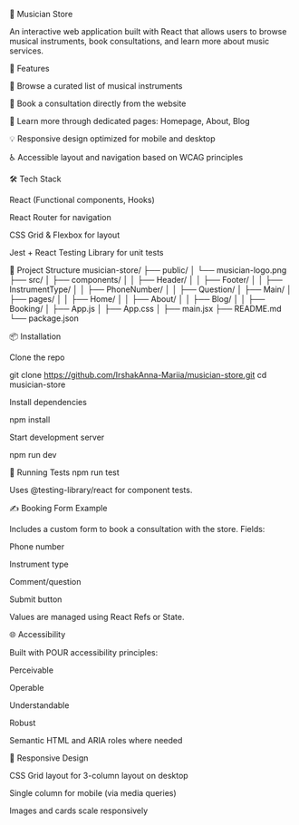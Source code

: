 🎵 Musician Store

An interactive web application built with React that allows users to browse musical instruments, book consultations, and learn more about music services.

🚀 Features

🎸 Browse a curated list of musical instruments

📅 Book a consultation directly from the website

📄 Learn more through dedicated pages: Homepage, About, Blog

💡 Responsive design optimized for mobile and desktop

♿ Accessible layout and navigation based on WCAG principles

🛠️ Tech Stack

React (Functional components, Hooks)

React Router for navigation

CSS Grid & Flexbox for layout

Jest + React Testing Library for unit tests

📁 Project Structure
musician-store/
├── public/
│ └── musician-logo.png
├── src/
│ ├── components/
│ │ ├── Header/
│ │ ├── Footer/
│ │ ├── InstrumentType/
│ │ ├── PhoneNumber/
│ │ ├── Question/
│ ├── Main/
│ ├── pages/
│ │ ├── Home/
│ │ ├── About/
│ │ ├── Blog/
│ │ ├── Booking/
│ ├── App.js
│ ├── App.css
│ ├── main.jsx
├── README.md
└── package.json

📦 Installation

Clone the repo

git clone https://github.com/IrshakAnna-Mariia/musician-store.git
cd musician-store

Install dependencies

npm install

Start development server

npm run dev

🧪 Running Tests
npm run test

Uses @testing-library/react for component tests.

✍️ Booking Form Example

Includes a custom form to book a consultation with the store. Fields:

Phone number

Instrument type

Comment/question

Submit button

Values are managed using React Refs or State.

🌐 Accessibility

Built with POUR accessibility principles:

Perceivable

Operable

Understandable

Robust

Semantic HTML and ARIA roles where needed

📱 Responsive Design

CSS Grid layout for 3-column layout on desktop

Single column for mobile (via media queries)

Images and cards scale responsively

